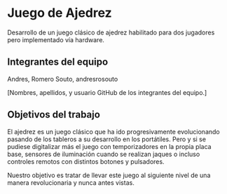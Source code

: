 # Juego de Ajedrez

Desarrollo de un juego clásico de ajedrez habilitado para dos jugadores pero implementado vía hardware. 

## Integrantes del equipo
Andres, Romero Souto, andresrosouto 

[Nombres, apellidos, y usuario GitHub de los integrantes del equipo.]

## Objetivos del trabajo

El ajedrez es un juego clásico que ha ido progresivamente evolucionando pasando de los tableros a su desarrollo en los portátiles. Pero y si se pudiese digitalizar más el juego con temporizadores en la propia placa base, sensores de iluminación cuando se realizan jaques  o incluso controles remotos con distintos botones y pulsadores.

Nuestro objetivo es tratar de llevar este juego al siguiente nivel de una manera revolucionaria y nunca antes vistas. 
